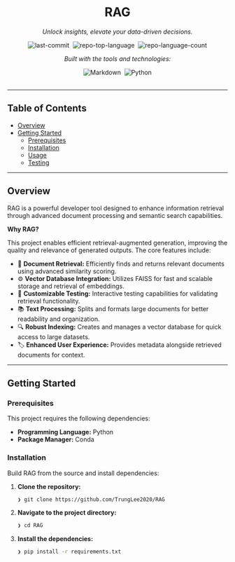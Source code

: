 <a id="top"></a>

<div align="center">
<h1>RAG</h1>
<p><em>Unlock insights, elevate your data-driven decisions.</em></p>

<img alt="last-commit" src="https://img.shields.io/github/last-commit/TrungLee2020/RAG?style=flat&logo=git&logoColor=white&color=0080ff" style="margin: 0px 2px;">
<img alt="repo-top-language" src="https://img.shields.io/github/languages/top/TrungLee2020/RAG?style=flat&color=0080ff" style="margin: 0px 2px;">
<img alt="repo-language-count" src="https://img.shields.io/github/languages/count/TrungLee2020/RAG?style=flat&color=0080ff" style="margin: 0px 2px;">
<p><em>Built with the tools and technologies:</em></p>
<img alt="Markdown" src="https://img.shields.io/badge/Markdown-000000.svg?style=flat&logo=Markdown&logoColor=white" style="margin: 0px 2px;">
<img alt="Python" src="https://img.shields.io/badge/Python-3776AB.svg?style=flat&logo=Python&logoColor=white" style="margin: 0px 2px;">
</div>
<br>
<hr>

## Table of Contents
* <a href="#overview">Overview</a>
* <a href="#getting-started">Getting Started</a>
  * <a href="#prerequisites">Prerequisites</a>
  * <a href="#installation">Installation</a>
  * <a href="#usage">Usage</a>
  * <a href="#testing">Testing</a>
<hr>

## Overview
RAG is a powerful developer tool designed to enhance information retrieval through advanced document processing and semantic search capabilities.

**Why RAG?**

This project enables efficient retrieval-augmented generation, improving the quality and relevance of generated outputs. The core features include:

* 📄 **Document Retrieval:** Efficiently finds and returns relevant documents using advanced similarity scoring.
* ⚙️ **Vector Database Integration:** Utilizes FAISS for fast and scalable storage and retrieval of embeddings.
* 🧪 **Customizable Testing:** Interactive testing capabilities for validating retrieval functionality.
* 📚 **Text Processing:** Splits and formats large documents for better readability and organization.
* 🔍 **Robust Indexing:** Creates and manages a vector database for quick access to large datasets.
* 🏷️ **Enhanced User Experience:** Provides metadata alongside retrieved documents for context.
<hr>

## Getting Started

### Prerequisites
This project requires the following dependencies:

* **Programming Language:** Python
* **Package Manager:** Conda

### Installation
Build RAG from the source and install dependencies:

1.  **Clone the repository:**
    ```sh
    ❯ git clone https://github.com/TrungLee2020/RAG
    ```
2.  **Navigate to the project directory:**
    ```sh
    ❯ cd RAG
    ```
3.  **Install the dependencies:**
    ```sh
    ❯ pip install -r requirements.txt
    ```